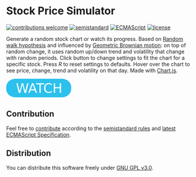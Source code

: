 # Stock Price Simulator

[![contributions welcome](https://img.shields.io/badge/contributions-welcome-brightgreen.svg)](https://github.com/berkerol/stock-price-simulator/issues)
[![semistandard](https://img.shields.io/badge/code%20style-semistandard-brightgreen.svg)](https://github.com/Flet/semistandard)
[![ECMAScript](https://img.shields.io/badge/ECMAScript-latest-brightgreen.svg)](https://www.ecma-international.org/ecma-262)
[![license](https://img.shields.io/badge/license-GNU%20GPL%20v3.0-blue.svg)](https://github.com/berkerol/stock-price-simulator/blob/master/LICENSE)

Generate a random stock chart or watch its progress. Based on [Random walk hypothesis](https://en.wikipedia.org/wiki/Random_walk_hypothesis) and influenced by [Geometric Brownian motion](https://en.wikipedia.org/wiki/Geometric_Brownian_motion): on top of random change, it uses random up/down trend and volatility that change with random periods. Click button to change settings to fit the chart for a specific stock. Press _R_ to reset settings to defaults. Hover over the chart to see price, change, trend and volatility on that day. Made with [Chart.js](https://www.chartjs.org).

[![button](watch.png)](https://berkerol.github.io/stock-price-simulator/sps.html)

## Contribution

Feel free to [contribute](https://github.com/berkerol/stock-price-simulator/issues) according to the [semistandard rules](https://github.com/Flet/semistandard) and [latest ECMAScript Specification](https://www.ecma-international.org/ecma-262).

## Distribution

You can distribute this software freely under [GNU GPL v3.0](https://github.com/berkerol/stock-price-simulator/blob/master/LICENSE).
